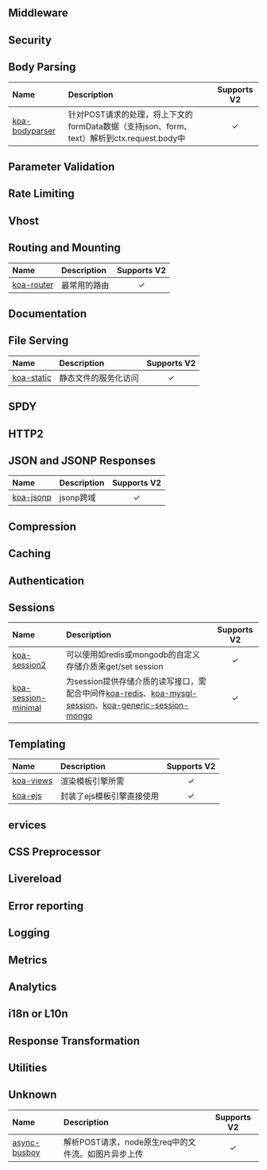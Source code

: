 ## Middleware

## Security

## Body Parsing

| Name | Description | Supports V2 |
| :------ | :------ | :------: |
|[koa-bodyparser](https://github.com/koajs/bodyparser) | 针对POST请求的处理，将上下文的formData数据（支持json、form、text）解析到ctx.request.body中 | ✓ |

## Parameter Validation

## Rate Limiting

## Vhost

## Routing and Mounting

| Name | Description | Supports V2 |
| :------ | :------ | :------: |
|[koa-router](https://github.com/alexmingoia/koa-router) | 最常用的路由 | ✓ |

## Documentation

## File Serving

| Name | Description | Supports V2 |
| :------ | :------ | :------: |
|[koa-static](https://github.com/koajs/static) | 静态文件的服务化访问 | ✓ |

## SPDY

## HTTP2

## JSON and JSONP Responses

| Name | Description | Supports V2 |
| :------ | :------ | :------: |
|[koa-jsonp](https://github.com/kilianc/koa-jsonp) | jsonp跨域 | ✓ |

## Compression

## Caching

## Authentication

## Sessions

| Name | Description | Supports V2 |
| :------ | :------ | :------: |
|[koa-session2](https://github.com/Secbone/koa-session2) | 可以使用如redis或mongodb的自定义存储介质来get/set session | ✓ |
|[koa-session-minimal](https://github.com/longztian/koa-session-minimal) | 为session提供存储介质的读写接口，需配合中间件[koa-redis](https://github.com/koajs/koa-redis)、[koa-mysql-session](https://github.com/tb01923/koa-mysql-session)、[koa-generic-session-mongo](https://github.com/freakycue/koa-generic-session-mongo) | ✓ |

## Templating

| Name | Description | Supports V2 |
| :------ | :------ | :------: |
|[koa-views](https://github.com/queckezz/koa-views) | 渲染模板引擎所需 | ✓ |
|[koa-ejs](https://github.com/dead-horse/koa-ejs) | 封装了ejs模板引擎直接使用 | ✓ |

## ervices

## CSS Preprocessor

## Livereload

## Error reporting

## Logging

## Metrics

## Analytics

## i18n or L10n

## Response Transformation

## Utilities

## Unknown

| Name | Description | Supports V2 |
| :------ | :------ | :------: |
|[async-busboy](https://github.com/m4nuC/async-busboy) | 解析POST请求，node原生req中的文件流。如图片异步上传 | ✓ |







